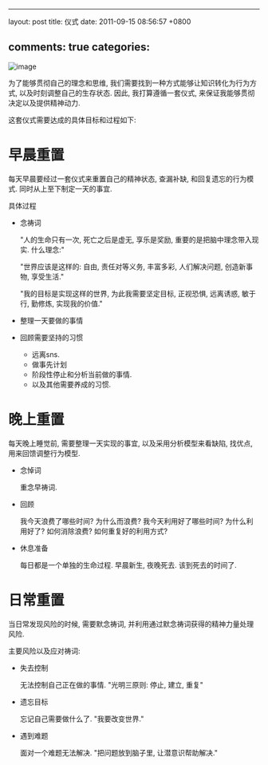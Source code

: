 
---
layout: post
title: 仪式
date: 2011-09-15 08:56:57 +0800

comments: true
categories: 
---

![image](http://3.bp.blogspot.com/_TvbzIAsIkCg/S_U_A50AuaI/AAAAAAAAB7M/aEorhmCiJSk/s1600/pray.jpg)

为了能够贯彻自己的理念和思维,
我们需要找到一种方式能够让知识转化为行为方式,
以及时刻调整自己的生存状态. 因此, 我打算遵循一套仪式,
来保证我能够贯彻决定以及提供精神动力.

这套仪式需要达成的具体目标和过程如下:

早晨重置
========

每天早晨要经过一套仪式来重置自己的精神状态, 查漏补缺,
和回复遗忘的行为模式. 同时从上至下制定一天的事宜.

具体过程

-   念祷词

    "人的生命只有一次, 死亡之后是虚无, 享乐是奖励,
    重要的是把脑中理念带入现实. 什么理念:"

    "世界应该是这样的: 自由, 责任对等义务, 丰富多彩, 人们解决问题,
    创造新事物, 享受生活."

    "我的目标是实现这样的世界, 为此我需要坚定目标, 正视恐惧, 远离诱惑,
    敏于行, 勤修炼, 实现我的价值."

-   整理一天要做的事情
-   回顾需要坚持的习惯

    -   远离sns.
    -   做事先计划
    -   阶段性停止和分析当前做的事情.
    -   以及其他需要养成的习惯.

晚上重置
========

每天晚上睡觉前, 需要整理一天实现的事宜, 以及采用分析模型来看缺陷,
找优点, 用来回馈调整行为模型.

-   念悼词

    重念早祷词.

-   回顾

    我今天浪费了哪些时间? 为什么而浪费? 我今天利用好了哪些时间?
    为什么利用好了? 如何消除浪费? 如何重复好的利用方式?

-   休息准备

    每日都是一个单独的生命过程. 早晨新生, 夜晚死去. 该到死去的时间了.

日常重置
========

当日常发现风险的时候, 需要默念祷词,
并利用通过默念祷词获得的精神力量处理风险.

主要风险以及应对祷词:

-   失去控制

    无法控制自己正在做的事情. "光明三原则: 停止, 建立, 重复"

-   遗忘目标

    忘记自己需要做什么了. "我要改变世界."

-   遇到难题

    面对一个难题无法解决. "把问题放到脑子里, 让潜意识帮助解决."